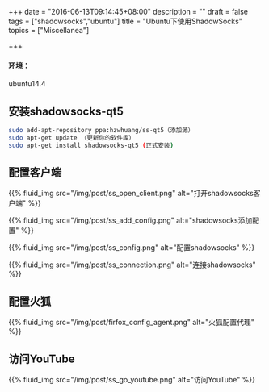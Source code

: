 +++
date = "2016-06-13T09:14:45+08:00"
description = ""
draft = false
tags = ["shadowsocks","ubuntu"]
title = "Ubuntu下使用ShadowSocks"
topics = ["Miscellanea"]

+++

#### 环境：
ubuntu14.4

## 安装shadowsocks-qt5
```sh
sudo add-apt-repository ppa:hzwhuang/ss-qt5（添加源）
sudo apt-get update （更新你的软件库）
sudo apt-get install shadowsocks-qt5 (正式安装)
```

## 配置客户端
{{% fluid_img src="/img/post/ss_open_client.png" alt="打开shadowsocks客户端" %}}

{{% fluid_img src="/img/post/ss_add_config.png" alt="shadowsocks添加配置" %}}

{{% fluid_img src="/img/post/ss_config.png" alt="配置shadowsocks" %}}

{{% fluid_img src="/img/post/ss_connection.png" alt="连接shadowsocks" %}}

## 配置火狐
{{% fluid_img src="/img/post/firfox_config_agent.png" alt="火狐配置代理" %}}

## 访问YouTube
{{% fluid_img src="/img/post/ss_go_youtube.png" alt="访问YouTube" %}}
